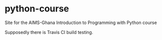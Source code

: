 python-course
=============

Site for the AIMS-Ghana Introduction to Programming with Python course

Supposedly there is Travis CI build testing.
